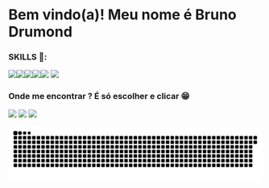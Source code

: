 # Bem vindo(a)! Meu nome é Bruno Drumond
  
 ### SKILLS 🚀:
<a href="https://github.com/BrunoDrumondVilela/HTML-CSS"><img src="https://img.shields.io/badge/HTML5-E34F26?style=for-the-badge&logo=html5&logoColor=white" target="_blank"></a><a href="https://github.com/BrunoDrumondVilela/HTML-CSS"><img src="https://img.shields.io/badge/CSS3-1572B6?style=for-the-badge&logo=css3&logoColor=white" target="_blank"></a><a href="https://github.com/BrunoDrumondVilela/Python"><img src="https://img.shields.io/badge/Python-14354C?style=for-the-badge&logo=python&logoColor=white" target="_blank"></a><a href="https://github.com/BrunoDrumondVilela/JavaScript"><img src="https://img.shields.io/badge/JavaScript-F7DF1E?style=for-the-badge&logo=javascript&logoColor=black" target="_blank"></a><a href="https://github.com/BrunoDrumondVilela/MySQL"><img src="https://img.shields.io/badge/MySQL-00000F?style=for-the-badge&logo=mysql&logoColor=white" target="_blank"></a>
<a href="https://github.com/BrunoDrumondVilela/JavaScript"><img src="https://img.shields.io/badge/Node.js-43853D?style=for-the-badge&logo=node.js&logoColor=white" target="_blank"></a>

### Onde me encontrar ? É só escolher e clicar 😁
<a href="https://www.instagram.com/_bruno.drumond_/" target="_blank" rel="external"><img src="https://img.shields.io/badge/Instagram-E4405F?style=for-the-badge&logo=instagram&logoColor=white" target="_blank"></a>
<a href="https://www.linkedin.com/in/bruno-drumond-vilela-166562216/" target="_blank" rel="external"><img src="https://img.shields.io/badge/LinkedIn-0077B5?style=for-the-badge&logo=linkedin&logoColor=white" target="_blank"></a>
<a href="https://www.facebook.com/bruno.drumond.750/" target="_blank" rel="external"><img src="https://img.shields.io/badge/Facebook-1877F2?style=for-the-badge&logo=facebook&logoColor=white" target="_blank"></a>

  ![Snake animation](https://github.com/BrunoDrumondVilela/BrunoDrumondVilela/blob/output/github-contribution-grid-snake.svg)
</div>

